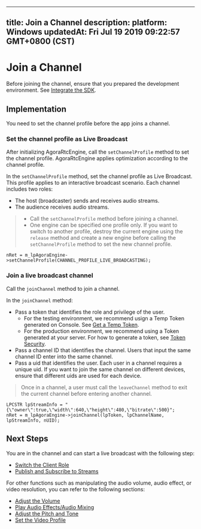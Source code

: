 
---
title: Join a Channel
description: 
platform: Windows
updatedAt: Fri Jul 19 2019 09:22:57 GMT+0800 (CST)
---
# Join a Channel
Before joining the channel, ensure that you prepared the development environment. See [Integrate the SDK](../../en/Interactive%20Broadcast/windows_video.md).

## Implementation

You need to set the channel profile before the app joins a channel.

### Set the channel profile as Live Broadcast
After initializing AgoraRtcEngine, call the <code>setChannelProfile</code> method to set the channel profile. AgoraRtcEngine applies optimization according to the channel profile.

In the <code>setChannelProfile</code> method, set the channel profile as Live Broadcast. This profile applies to an interactive broadcast scenario. Each channel includes two roles:

- The host (broadcaster) sends and receives audio streams.
- The audience receives audio streams.


> -   Call the <code>setChannelProfile</code> method before joining a channel.
> -   One engine can be specified one profile only. If you want to switch to another profile, destroy the current engine using the <code>release</code> method and create a new engine before calling the <code>setChannelProfile</code> method to set the new channel profile.


```
nRet = m_lpAgoraEngine->setChannelProfile(CHANNEL_PROFILE_LIVE_BROADCASTING);
```


### Join a live broadcast channel
Call the <code>joinChannel</code> method to join a channel. 

In the <code>joinChannel</code> method:

-  Pass a token that identifies the role and privilege of the user. 
	- For the testing environment, we recommend usign a Temp Token generated on Console. See [Get a Temp Token](../../en/Interactive%20Broadcast/token.md).
	- For the production environment, we recommend using a Token generated at your server. For how to generate a token, see [Token Security](../../en/Interactive%20Broadcast/token_server.md). 
-   Pass a channel ID that identifies the channel. Users that input the same channel ID enter into the same channel.
-   Pass a uid that identifies the user. Each user in a channel requires a unique uid. If you want to join the same channel on different devices, ensure that different uids are used for each device.


> Once in a channel, a user must call the <code>leaveChannel</code> method to exit the current channel before entering another channel.

```
LPCSTR lpStreamInfo = "{\"owner\":true,\"width\":640,\"height\":480,\"bitrate\":500}";
nRet = m_lpAgoraEngine->joinChannel(lpToken, lpChannelName, lpStreamInfo, nUID);
```

## Next Steps
You are in the channel and can start a live broadcast with the following step:

- [Switch the Client Role](../../en/Interactive%20Broadcast/role_windows.md)
- [Publish and Subscribe to Streams](../../en/Interactive%20Broadcast/publish_windows_live.md)

For other functions such as manipulating the audio volume, audio effect, or video resolution, you can refer to the following sections:

- [Adjust the Volume](../../en/Interactive%20Broadcast/volume_windows.md)
- [Play Audio Effects/Audio Mixing](../../en/Interactive%20Broadcast/effect_mixing_windows.md)
- [Adjust the Pitch and Tone](../../en/Interactive%20Broadcast/voice_effect_windows.md)
- [Set the Video Profile](../../en/Interactive%20Broadcast/videoProfile_windows.md)
